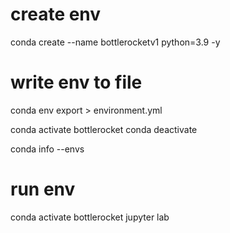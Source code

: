 # create env
conda create --name bottlerocketv1 python=3.9 -y

# write env to file
conda env export > environment.yml

conda activate bottlerocket
conda deactivate

conda info --envs

# run env
conda activate bottlerocket
jupyter lab


